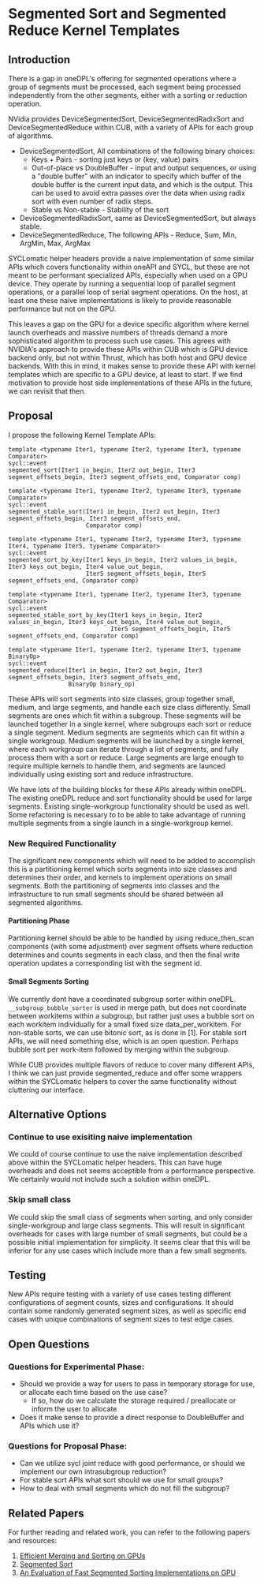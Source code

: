 # Segmented Sort and Segmented Reduce Kernel Templates

## Introduction

There is a gap in oneDPL's offering for segmented operations where a group of segments must be processed, each
segment being processed independently from the other segments, either with a sorting or reduction operation.

NVidia provides DeviceSegmentedSort, DeviceSegmentedRadixSort and DeviceSegmentedReduce within CUB, with a variety of
APIs for each group of algorithms.
* DeviceSegmentedSort, All combinations of the following binary choices:
  * Keys + Pairs - sorting just keys or (key, value) pairs
  * Out-of-place vs DoubleBuffer - input and output sequences, or using a "double buffer" with an indicator to specify
    which buffer of the double buffer is the current input data, and which is the output. This can be used to avoid
    extra passes over the data when using radix sort with even number of radix steps.
  * Stable vs Non-stable - Stability of the sort
* DeviceSegmentedRadixSort, same as DeviceSegmentedSort, but always stable.
* DeviceSegmentedReduce, The following APIs - Reduce, Sum, Min, ArgMin, Max, ArgMax

SYCLomatic helper headers provide a naive implementation of some similar APIs which covers functionality within oneAPI
and SYCL, but these are not meant to be performant specialized APIs, especially when used on a GPU device. They operate
by running a sequential loop of parallel segment operations, or a parallel loop of serial segment operations. On the
host, at least one these naive implementations is likely to provide reasonable performance but not on the GPU.

This leaves a gap on the GPU for a device specific algorithm where kernel launch overheads and massive numbers of
threads demand a more sophisticated algorithm to process such use cases. This agrees with NVIDIA's approach to provide
these APIs within CUB which is GPU device backend only, but not within Thrust, which has both host and GPU device
backends. With this in mind, it makes sense to provide these API with kernel templates which are specific to a
GPU device, at least to start. If we find motivation to provide host side implementations of these APIs in the future,
we can revisit that then.

## Proposal

I propose the following Kernel Template APIs:

```
template <typename Iter1, typename Iter2, typename Iter3, typename Comparator>
sycl::event
segmented_sort(Iter1 in_begin, Iter2 out_begin, Iter3 segment_offsets_begin, Iter3 segment_offsets_end, Comparator comp)

template <typename Iter1, typename Iter2, typename Iter3, typename Comparator>
sycl::event
segmented_stable_sort(Iter1 in_begin, Iter2 out_begin, Iter3 segment_offsets_begin, Iter3 segment_offsets_end,
                      Comparator comp)

template <typename Iter1, typename Iter2, typename Iter3, typename Iter4, typename Iter5, typename Comparator>
sycl::event
segmented_sort_by_key(Iter1 keys_in_begin, Iter2 values_in_begin, Iter3 keys_out_begin, Iter4 value_out_begin,
                      Iter5 segment_offsets_begin, Iter5 segment_offsets_end, Comparator comp)

template <typename Iter1, typename Iter2, typename Iter3, typename Comparator>
sycl::event
segmented_stable_sort_by_key(Iter1 keys_in_begin, Iter2 values_in_begin, Iter3 keys_out_begin, Iter4 value_out_begin,
                             Iter5 segment_offsets_begin, Iter5 segment_offsets_end, Comparator comp)

template <typename Iter1, typename Iter2, typename Iter3, typename BinaryOp>
sycl::event
segmented_reduce(Iter1 in_begin, Iter2 out_begin, Iter3 segment_offsets_begin, Iter3 segment_offsets_end,
                 BinaryOp binary_op)
```

These APIs will sort segments into size classes, group together small, medium, and large segments, and handle each size
class differently. Small segments are ones which fit within a subgroup. These segments will be launched together
in a single kernel, where subgroups each sort or reduce a single segment. Medium segments are segments which can fit
within a single workgroup.  Medium segments will be launched by a single kernel, where each workgroup can iterate
through a list of segments, and fully process them with a sort or reduce. Large segments are large enough to require
multiple kernels to handle them, and segments are launced individually using existing sort and reduce infrastructure.

We have lots of the building blocks for these APIs already within oneDPL. The existing oneDPL reduce and sort
functionality should be used for large segments. Existing single-workgroup functionality should be used as well. Some
refactoring is necessary to to be able to take advantage of running multiple segments from a single launch in a
single-workgroup kernel.

### New Required Functionality
The significant new components which will need to be added to accomplish this is a partitioning kernel which sorts
segments into size classes and determines their order, and kernels to implement operations on small segments. Both the
partitioning of segments into classes and the infrastructure to run small segments should be shared between all
segmented algorithms.

#### Partitioning Phase
Partitioning kernel should be able to be handled by using reduce_then_scan components (with some adjustment) over
segment offsets where reduction determines and counts segments in each class, and then the final write operation
updates a corresponding list with the segment id.

#### Small Segments Sorting
We currently dont have a coordinated subgroup sorter within oneDPL. `__subgroup_bubble_sorter` is used in merge path,
but does not coordinate between workitems within a subgroup, but rather just uses a bubble sort on each workitem
individually for a small fixed size data_per_workitem. For non-stable sorts, we can use bitonic sort, as is done in [1].
For stable sort APIs, we will need something else, which is an open question. Perhaps bubble sort per work-item followed
by merging within the subgroup.

While CUB provides multiple flavors of reduce to cover many different APIs, I think we can just provide segmented_reduce
and offer some wrappers within the SYCLomatic helpers to cover the same functionality without cluttering our interface.


## Alternative Options

### Continue to use exisiting naive implementation
We could of course continue to use the naive implementation described above within the SYCLomatic helper headers. This
can have huge overheads and does not seems acceptible from a performance perspective.  We certainly would not include
such a solution within oneDPL.

### Skip small class
We could skip the small class of segments when sorting, and only consider single-workgroup and large class segments.
This will result in significant overheads for cases with large number of small segments, but could be a possible initial
implementation for simplicity. It seems clear that this will be inferior for any use cases which include more than a few
small segments.

## Testing
New APIs require testing with a variety of use cases testing different configurations of segment counts, sizes and
configurations. It should contain some randomly generated segment sizes, as well as specific end cases with unique
combinations of segment sizes to test edge cases.

## Open Questions
### Questions for Experimental Phase:
* Should we provide a way for users to pass in temporary storage for use, or allocate each time based on the use case?
  * If so, how do we calculate the storage required / preallocate or inform the user to allocate
* Does it make sense to provide a direct response to DoubleBuffer and APIs which use it?

### Questions for Proposal Phase:
* Can we utilize sycl joint reduce with good performance, or should we implement our own intrasubgroup reduction?
* For stable sort APIs what sort should we use for small groups? 
* How to deal with small segments which do not fill the subgroup?

## Related Papers

For further reading and related work, you can refer to the following papers and resources:

1. [Efficient Merging and Sorting on GPUs](https://dl.acm.org/doi/pdf/10.1145/3079079.3079105)
2. [Segmented Sort](https://moderngpu.github.io/segsort.html)
3. [An Evaluation of Fast Segmented Sorting Implementations on GPU](https://www.researchgate.net/publication/357947992_An_evaluation_of_fast_segmented_sorting_implementations_on_GPUs) 
